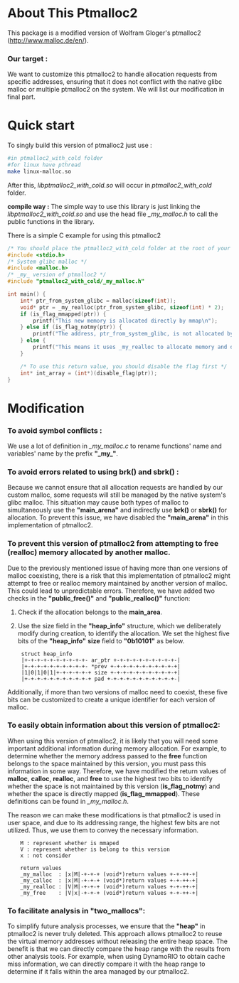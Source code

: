 About This Ptmalloc2
===

This package is a modified version of Wolfram Gloger's ptmalloc2 (http://www.malloc.de/en/).

### Our target :

We want to customize this ptmalloc2 to handle allocation requests from specific addresses, ensuring that it does not conflict with the native glibc malloc or multiple ptmalloc2 on the system.
We will list our modification in final part.

Quick start
===
To singly build this version of ptmalloc2 just use :
 
``` bash
#in ptmalloc2_with_cold folder
#for linux have pthread
make linux-malloc.so
```
After this, *libptmalloc2_with_cold.so* will occur in *ptmalloc2_with_cold* folder.

**compile way :** The simple way to use this library is just linking the *libptmalloc2_with_cold.so* and use the head file *_my_malloc.h* to call the public functions in the library.

There is a simple C example for using this ptmalloc2
```c
/* You should place the ptmalloc2_with_cold folder at the root of your workspace first */
#include <stdio.h>
/* System glibc malloc */
#include <malloc.h>
/* _my_ version of ptmalloc2 */
#include "ptmalloc2_with_cold/_my_malloc.h"

int main() {
    int* ptr_from_system_glibc = malloc(sizeof(int));
    void* ptr = _my_realloc(ptr_from_system_glibc, sizeof(int) * 2);
    if (is_flag_mmapped(ptr)) {
        printf("This new memory is allocated directly by mmap\n");
    } else if (is_flag_notmy(ptr)) {
        printf("The address, ptr_from_system_glibc, is not allocated by the _my_ version\n");
    } else {
        printf("This means it uses _my_realloc to allocate memory and does not directly use mmap\n");
    }

    /* To use this return value, you should disable the flag first */
    int* int_array = (int*)(disable_flag(ptr));
}
```

##
Modification
===
### To avoid symbol conflicts : 
We use a lot of definition in *_my_malloc.c* to rename functions' name and variables' name by the prefix **"\_my\_"**.

### To avoid errors related to using brk() and sbrk() :
Because we cannot ensure that all allocation requests are handled by our custom malloc, some requests will still be managed by the native system's glibc malloc. This situation may cause both types of malloc to simultaneously use the **"main_arena"** and indirectly use **brk()** or **sbrk()** for allocation. To prevent this issue, we have disabled the **"main_arena"** in this implementation of ptmalloc2.

### To prevent this version of ptmalloc2 from attempting to free (realloc) memory allocated by another malloc.
Due to the previously mentioned issue of having more than one versions of malloc coexisting, there is a risk that this implementation of ptmalloc2 might attempt to free or realloc memory maintained by another version of malloc. This could lead to unpredictable errors. Therefore, we have added two checks in the **"public_free()"** and **"public_realloc()"** function:

1. Check if the allocation belongs to the **main_area**.
2. Use the size field in the **"heap_info"** structure, which we deliberately modify during creation, to identify the allocation.
We set the highest five bits of the **"heap_info"** **size** field to **"0b10101"** as below.

        struct heap_info 
        |+-+-+-+-+-+-+-+-+-+- ar_ptr +-+-+-+-+-+-+-+-+-+-|
        |+-+-+-+-+-+-+-+-+-+- *prev +-+-+-+-+-+-+-+-+-+-+|
        |1|0|1|0|1|+-+-+-+-+-+ size +-+-+-+-+-+-+-+-+-+-+|
        |+-+-+-+-+-+-+-+-+-+-+ pad +-+-+-+-+-+-+-+-+-+-+-|


Additionally, if more than two versions of malloc need to coexist, these five bits can be customized to create a unique identifier for each version of malloc.

### To easily obtain information about this version of ptmalloc2:
When using this version of ptmalloc2, it is likely that you will need some important additional information during memory allocation. For example, to determine whether the memory address passed to the **free** function belongs to the space maintained by this version, you must pass this information in some way. Therefore, we have modified the return values of **malloc**, **calloc**, **realloc**, and **free** to use the highest two bits to identify whether the space is not maintained by this version (**is_flag_notmy**) and whether the space is directly mapped (**is_flag_mmapped**). These definitions can be found in *_my_malloc.h*.

The reason we can make these modifications is that ptmalloc2 is used in user space, and due to its addressing range, the highest few bits are not utilized. Thus, we use them to convey the necessary information.

        M : represent whether is mmaped
        V : represent whether is belong to this version 
        x : not consider

        return values
        _my_malloc  : |x|M|-+-+-+ (void*)return values +-+-++-+|
        _my_calloc  : |x|M|-+-+-+ (void*)return values +-+-++-+|
        _my_realloc : |V|M|-+-+-+ (void*)return values +-+-++-+|
        _my_free    : |V|x|-+-+-+ (void*)return values +-+-++-+|


### To facilitate analysis in "two_mallocs":

To simplify future analysis processes, we ensure that the **"heap"** in ptmalloc2 is never truly deleted. This approach allows ptmalloc2 to reuse the virtual memory addresses without releasing the entire heap space. The benefit is that we can directly compare the heap range with the results from other analysis tools. For example, when using DynamoRIO to obtain cache miss information, we can directly compare it with the heap range to determine if it falls within the area managed by our ptmalloc2.